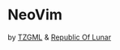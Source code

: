 # NeoVim
by [TZGML](https://github.com/tzgml) & [Republic Of Lunar](https://github.com/Memory-Studio)